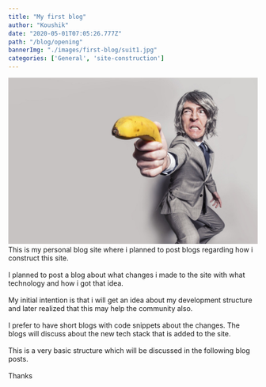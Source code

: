 ```yaml
---
title: "My first blog"
author: "Koushik"
date: "2020-05-01T07:05:26.777Z"
path: "/blog/opening"
bannerImg: "./images/first-blog/suit1.jpg"
categories: ['General', 'site-construction']
---
```

![image](./images/first-blog/suit1.jpg)
\
This is my personal blog site where i planned to post blogs regarding how i construct this site.  
\
I planned to post a blog about what changes i made to the site with what technology and how i got that idea.  
\
My initial intention is that i will get an idea about my development structure and later realized that this may help the community also.  
\
I prefer to have short blogs with code snippets about the changes. The blogs will discuss about the new tech stack that is added to the site.  
\
This is a very basic structure which will be discussed in the following blog posts.  
\
Thanks

